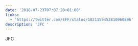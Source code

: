 ```yaml
---
date: '2018-07-23T07:07:20+01:00'
links:
  - 'https://twitter.com/EFF/status/1021159452810960896'
description: 'JFC '
---
```

JFC 
